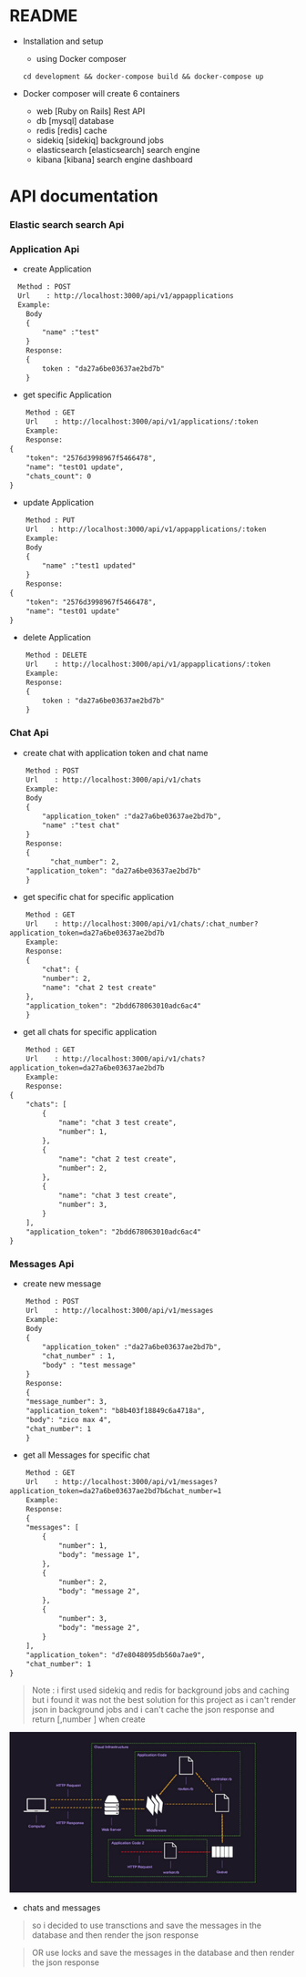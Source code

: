 <!-- @format -->

# README

- Installation and setup

  - using Docker composer

  ```
  cd development && docker-compose build && docker-compose up
  ```

- Docker composer will create 6 containers

  - web [Ruby on Rails] Rest API
  - db [mysql] database
  - redis [redis] cache
  - sidekiq [sidekiq] background jobs
  - elasticsearch [elasticsearch] search engine
  - kibana [kibana] search engine dashboard

# API documentation

### Elastic search search Api

### Application Api

- create Application

```
  Method : POST
  Url    : http://localhost:3000/api/v1/appapplications
  Example:
	Body
	{
		"name" :"test"
	}
	Response:
	{
		token : "da27a6be03637ae2bd7b"
	}

```

- get specific Application

```
	Method : GET
	Url    : http://localhost:3000/api/v1/applications/:token
	Example:
	Response:
{
    "token": "2576d3998967f5466478",
    "name": "test01 update",
    "chats_count": 0
}

```

- update Application

```
	Method : PUT
	Url   : http://localhost:3000/api/v1/appapplications/:token
	Example:
	Body
	{
		"name" :"test1 updated"
	}
	Response:
{
    "token": "2576d3998967f5466478",
    "name": "test01 update"
}

```

- delete Application

```
	Method : DELETE
	Url    : http://localhost:3000/api/v1/appapplications/:token
	Example:
	Response:
	{
		token : "da27a6be03637ae2bd7b"
	}

```

### Chat Api

- create chat with application token and chat name

```
	Method : POST
	Url    : http://localhost:3000/api/v1/chats
	Example:
	Body
	{
		"application_token" :"da27a6be03637ae2bd7b",
		"name" :"test chat"
	}
	Response:
	{
		  "chat_number": 2,
    "application_token": "da27a6be03637ae2bd7b"
	}

```

- get specific chat for specific application

```
	Method : GET
	Url    : http://localhost:3000/api/v1/chats/:chat_number?application_token=da27a6be03637ae2bd7b
	Example:
	Response:
	{
		"chat": {
        "number": 2,
        "name": "chat 2 test create"
    },
    "application_token": "2bdd678063010adc6ac4"
	}

```

- get all chats for specific application

```
	Method : GET
	Url    : http://localhost:3000/api/v1/chats?application_token=da27a6be03637ae2bd7b
	Example:
	Response:
{
    "chats": [
        {
            "name": "chat 3 test create",
            "number": 1,
        },
        {
            "name": "chat 2 test create",
            "number": 2,
        },
        {
            "name": "chat 3 test create",
            "number": 3,
        }
    ],
    "application_token": "2bdd678063010adc6ac4"
}

```

### Messages Api

- create new message

```
	Method : POST
	Url    : http://localhost:3000/api/v1/messages
	Example:
	Body
	{
		"application_token" :"da27a6be03637ae2bd7b",
		"chat_number" : 1,
		"body" : "test message"
	}
	Response:
	{
    "message_number": 3,
    "application_token": "b8b403f18849c6a4718a",
    "body": "zico max 4",
    "chat_number": 1
	}
```

- get all Messages for specific chat

```
	Method : GET
	Url    : http://localhost:3000/api/v1/messages?application_token=da27a6be03637ae2bd7b&chat_number=1
	Example:
	Response:
	{
    "messages": [
        {
            "number": 1,
            "body": "message 1",
        },
        {
            "number": 2,
            "body": "message 2",
        },
        {
            "number": 3,
            "body": "message 2",
        }
    ],
    "application_token": "d7e8048095db560a7ae9",
    "chat_number": 1
}

```

> Note : i first used sidekiq and redis for background jobs and caching but i found it was not the best solution for this project as i can't render json in background jobs and i can't cache the json response and return [,number ] when create

![workder](ReadMeAssets/sidekiq_01.png)

- chats and messages

> so i decided to use transctions and save the messages in the database and then render the json response

> OR use locks and save the messages in the database and then render the json response
